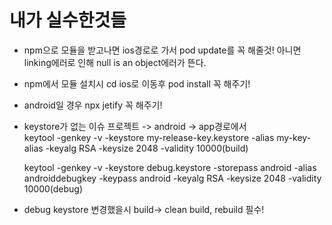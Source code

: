# 내가 실수한것들
- npm으로 모듈을 받고나면 ios경로로 가서 pod update를 꼭 해줄것! 아니면 linking에러로 인해 null is an object에러가 뜬다.
- npm에서 모듈 설치시 cd ios로 이동후 pod install 꼭 해주기!
- android일 경우 npx jetify 꼭 해주기!
- keystore가 없는 이슈 
    프로젝트 -> android -> app경로에서  
    keytool -genkey -v -keystore my-release-key.keystore -alias my-key-alias -keyalg RSA -keysize 2048 -validity 10000(build)

    keytool -genkey -v -keystore debug.keystore -storepass android -alias androiddebugkey -keypass android -keyalg RSA -keysize 2048 -validity 10000(debug)

- debug keystore 변경했을시 build-> clean build, rebuild 필수!